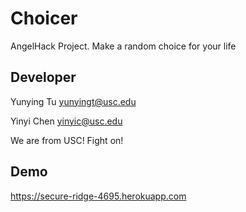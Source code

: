 # Choicer
AngelHack Project. Make a random choice for your life

## Developer
Yunying Tu yunyingt@usc.edu

Yinyi Chen yinyic@usc.edu

We are from USC! Fight on!

## Demo
https://secure-ridge-4695.herokuapp.com
